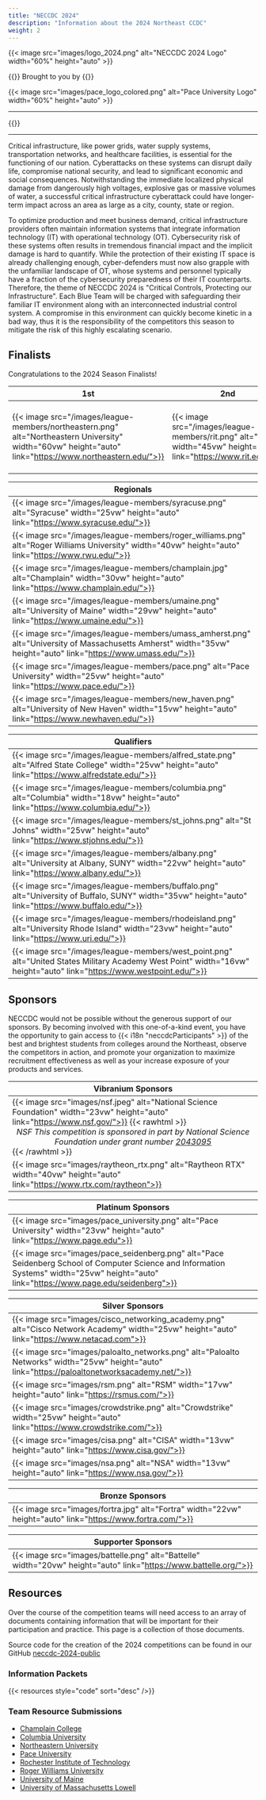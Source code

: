 ```yaml
---
title: "NECCDC 2024"
description: "Information about the 2024 Northeast CCDC"
weight: 2
---
```


{{< image src="images/logo_2024.png" alt="NECCDC 2024 Logo" width="60%" height="auto" >}}

{{<intro>}}
Brought to you by
{{</intro>}}

{{< image src="images/pace_logo_colored.png" alt="Pace University Logo" width="60%" height="auto" >}}

---

{{<toc>}}

---

Critical infrastructure, like power grids, water supply systems, transportation networks, and healthcare facilities, is essential for the functioning of our nation. Cyberattacks on these systems can disrupt daily life, compromise national security, and lead to significant economic and social consequences. Notwithstanding the immediate localized physical damage from dangerously high voltages, explosive gas or massive volumes of water, a successful critical infrastructure cyberattack could have longer-term impact across an area as large as a city, county, state or region.

To optimize production and meet business demand, critical infrastructure providers often maintain information systems that integrate information technology (IT) with operational technology (OT). Cybersecurity risk of these systems often results in tremendous financial impact and the implicit damage is hard to quantify. While the protection of their existing IT space is already challenging enough, cyber-defenders must now also grapple with the unfamiliar landscape of OT, whose systems and personnel typically have a fraction of the cybersecurity preparedness of their IT counterparts. Therefore, the theme of NECCDC 2024 is "Critical Controls, Protecting our Infrastructure". Each Blue Team will be charged with safeguarding their familiar IT environment along with an interconnected industrial control system. A compromise in this environment can quickly become kinetic in a bad way, thus it is the responsibility of the competitors this season to mitigate the risk of this highly escalating scenario.

## Finalists

Congratulations to the 2024 Season Finalists!

| **1st** | **2nd** | **3rd** |
| - | - | - |
| {{< image src="/images/league-members/northeastern.png" alt="Northeastern University" width="60vw" height="auto" link="https://www.northeastern.edu/">}} | {{< image src="/images/league-members/rit.png" alt="RIT" width="45vw" height="auto" link="https://www.rit.edu/">}} | {{< image src="/images/league-members/umass_lowell.png" alt="University of Massachusetts Lowell" width="45vw" height="auto" link="https://www.uml.edu/">}} |

| **Regionals** |
| - |
| {{< image src="/images/league-members/syracuse.png" alt="Syracuse" width="25vw" height="auto" link="https://www.syracuse.edu/">}} |
| {{< image src="/images/league-members/roger_williams.png" alt="Roger Williams University" width="40vw" height="auto" link="https://www.rwu.edu/">}} |
| {{< image src="/images/league-members/champlain.jpg" alt="Champlain" width="30vw" height="auto" link="https://www.champlain.edu/">}} |
| {{< image src="/images/league-members/umaine.png" alt="University of Maine" width="29vw" height="auto" link="https://www.umaine.edu/">}} |
| {{< image src="/images/league-members/umass_amherst.png" alt="University of Massachusetts Amherst" width="35vw" height="auto" link="https://www.umass.edu/">}} |
| {{< image src="/images/league-members/pace.png" alt="Pace University" width="25vw" height="auto" link="https://www.pace.edu/">}} |
| {{< image src="/images/league-members/new_haven.png" alt="University of New Haven" width="15vw" height="auto" link="https://www.newhaven.edu/">}} |

| **Qualifiers** |
| - |
| {{< image src="/images/league-members/alfred_state.png" alt="Alfred State College" width="25vw" height="auto" link="https://www.alfredstate.edu/">}} |
| {{< image src="/images/league-members/columbia.png" alt="Columbia" width="18vw" height="auto" link="https://www.columbia.edu/">}} |
| {{< image src="/images/league-members/st_johns.png" alt="St Johns" width="25vw" height="auto" link="https://www.stjohns.edu/">}} |
| {{< image src="/images/league-members/albany.png" alt="University at Albany, SUNY" width="22vw" height="auto" link="https://www.albany.edu/">}} |
| {{< image src="/images/league-members/buffalo.png" alt="University of Buffalo, SUNY" width="35vw" height="auto" link="https://www.buffalo.edu/">}} |
| {{< image src="/images/league-members/rhodeisland.png" alt="University Rhode Island" width="23vw" height="auto" link="https://www.uri.edu/">}} |
| {{< image src="/images/league-members/west_point.png" alt="United States Military Academy West Point" width="16vw" height="auto" link="https://www.westpoint.edu/">}} |

## Sponsors

NECCDC would not be possible without the generous support of our sponsors. By becoming involved with this one-of-a-kind event, you have the opportunity to gain access to {{< i18n "neccdcParticipants" >}} of the best and brightest students from colleges around the Northeast, observe the competitors in action, and promote your organization to maximize recruitment effectiveness as well as your increase exposure of your products and services.

| **Vibranium Sponsors** |
| - |
| {{< image src="images/nsf.jpeg" alt="National Science Foundation" width="23vw" height="auto" link="https://www.nsf.gov/">}} {{< rawhtml >}}<center><i>NSF This competition is sponsored in part by National Science Foundation under grant number <a href="https://www.nsf.gov/awardsearch/showAward?AWD_ID=2043095" target="_blank">2043095</a></i></center>{{< /rawhtml >}} |
| {{< image src="images/raytheon_rtx.png" alt="Raytheon RTX" width="40vw" height="auto" link="https://www.rtx.com/raytheon">}} |

| **Platinum Sponsors** |
| - |
| {{< image src="images/pace_university.png" alt="Pace University" width="23vw" height="auto" link="https://www.page.edu">}} |
| {{< image src="images/pace_seidenberg.png" alt="Pace Seidenberg School of Computer Science and Information Systems" width="25vw" height="auto" link="https://www.page.edu/seidenberg">}} |

| **Silver Sponsors** |
| - |
| {{< image src="images/cisco_networking_academy.png" alt="Cisco Network Academy" width="25vw" height="auto" link="https://www.netacad.com">}} |
| {{< image src="images/paloalto_networks.png" alt="Paloalto Networks" width="25vw" height="auto" link="https://paloaltonetworksacademy.net/">}} |
| {{< image src="images/rsm.png" alt="RSM" width="17vw" height="auto" link="https://rsmus.com/">}} |
| {{< image src="images/crowdstrike.png" alt="Crowdstrike" width="25vw" height="auto" link="https://www.crowdstrike.com/">}} |
| {{< image src="images/cisa.png" alt="CISA" width="13vw" height="auto" link="https://www.cisa.gov/">}} |
| {{< image src="images/nsa.png" alt="NSA" width="13vw" height="auto" link="https://www.nsa.gov/">}} |

| **Bronze Sponsors** |
| - |
| {{< image src="images/fortra.jpg" alt="Fortra" width="22vw" height="auto" link="https://www.fortra.com/">}} |

| **Supporter Sponsors** |
| - |
| {{< image src="images/battelle.png" alt="Battelle" width="20vw" height="auto" link="https://www.battelle.org/">}} |

## Resources

Over the course of the competition teams will need access to an array of documents containing information that will be important for their participation and practice. This page is a collection of those documents.

Source code for the creation of the 2024 competitions can be found in our GitHub [neccdc-2024-public](https://github.com/NE-Collegiate-Cyber-Defense-League/neccdc-2024-public/)

### Information Packets

{{< resources style="code" sort="desc" />}}

### Team Resource Submissions

- [Champlain College](https://github.com/champccdc/2024)
- [Columbia University](https://github.com/CUCTF/CCDC)
- [Northeastern University](https://github.com/nuccdc/tools)
- [Pace University](https://github.com/seidenbergcybersec/Pace-University-NECCDC-2024)
- [Rochester Institute of Technology](https://github.com/orgs/CCDC-RIT/repositories)
- [Roger Williams University](https://github.com/CIC-RWU/CIC-Scripts)
- [University of Maine](https://github.com/UMCST/CCDC2024-UMaine-Playbook)
- [University of Massachusetts Lowell](https://github.com/UML-Cyber-Security/ccdc2024)
